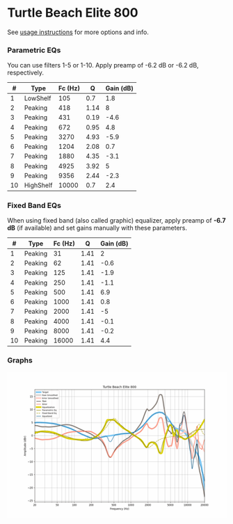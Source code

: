 # Turtle Beach Elite 800
See [usage instructions](https://github.com/jaakkopasanen/AutoEq#usage) for more options and info.

### Parametric EQs
You can use filters 1-5 or 1-10. Apply preamp of -6.2 dB or -6.2 dB, respectively.

|   # | Type      |   Fc (Hz) |    Q |   Gain (dB) |
|-----|-----------|-----------|------|-------------|
|   1 | LowShelf  |       105 | 0.7  |         1.8 |
|   2 | Peaking   |       418 | 1.14 |         8   |
|   3 | Peaking   |       431 | 0.19 |        -4.6 |
|   4 | Peaking   |       672 | 0.95 |         4.8 |
|   5 | Peaking   |      3270 | 4.93 |        -5.9 |
|   6 | Peaking   |      1204 | 2.08 |         0.7 |
|   7 | Peaking   |      1880 | 4.35 |        -3.1 |
|   8 | Peaking   |      4925 | 3.92 |         5   |
|   9 | Peaking   |      9356 | 2.44 |        -2.3 |
|  10 | HighShelf |     10000 | 0.7  |         2.4 |

### Fixed Band EQs
When using fixed band (also called graphic) equalizer, apply preamp of **-6.7 dB** (if available) and set gains manually with these parameters.

|   # | Type    |   Fc (Hz) |    Q |   Gain (dB) |
|-----|---------|-----------|------|-------------|
|   1 | Peaking |        31 | 1.41 |         2   |
|   2 | Peaking |        62 | 1.41 |        -0.6 |
|   3 | Peaking |       125 | 1.41 |        -1.9 |
|   4 | Peaking |       250 | 1.41 |        -1.1 |
|   5 | Peaking |       500 | 1.41 |         6.9 |
|   6 | Peaking |      1000 | 1.41 |         0.8 |
|   7 | Peaking |      2000 | 1.41 |        -5   |
|   8 | Peaking |      4000 | 1.41 |        -0.1 |
|   9 | Peaking |      8000 | 1.41 |        -0.2 |
|  10 | Peaking |     16000 | 1.41 |         4.4 |

### Graphs
![](./Turtle%20Beach%20Elite%20800.png)
